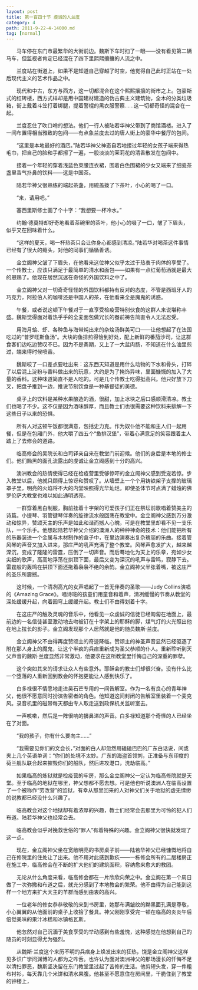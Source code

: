 ```yaml
---
layout: post
title: 第一百四十节 虔诚的人兰度
category: 4
path: 2011-9-22-4-14000.md
tag: [normal]
---
```


　　马车停在东门市最繁华的大街前边。魏斯下车时扫了一眼——没有看见第二辆马车，但监视者肯定已经混在了四下里熙熙攘攘的人流之中。

　　兰度站在街道上，如果不是知道自己穿越了时空，他觉得自己此时正站在一处后现代主义的艺术作品之中。

　　现代和中古，东方与西方，这一切都混合在这个熙熙攘攘的街市之上。包豪斯式的红砖楼，西方式样却是用中国建材建造的伪古典主义建筑物，全木的分类垃圾箱，街上戴着斗笠打着绑腿，提着警棍的黑衣服警察……这一切都奇怪的混合在一起。

　　兰度忍住了吹口哨的想法。他们一行人被陆若华神父带到了商馆酒楼。进入了一间布置得相当雅致的包间——有点象兰度去过的唐人街上的豪华中餐厅的包间。

　　“这里是本地最好的酒店。”陆若华神父神态自若地接过年轻的女孩子端来得热毛巾，把自己的脸和手都擦了一遍，一股淡淡的茉莉花的清香散发在包间中。

　　接着一个年轻的穿着浅蓝色束腰连衣裙，围着白色围裙的少女又端来了细瓷茶盏里香气扑鼻的饮料——这是中国茶。

　　陆若华神父很熟练的端起茶盏，用碗盖拨了下茶叶，小心的喝了一口。

　　“来，请用吧。”

　　塞西里斯修士画了个十字：“我想要一杯冷水。”

　　约翰·德莫特却好奇地看着茶碗里的茶叶，他小心的啜了一口，皱了下眉头，似乎又在回味着什么。

　　“这样的夏天，喝一杯热茶只会让你身心都感到清凉。”陆若华对喝茶这件事情已经有了很大的瘾头，对他的同事们循循善诱。

　　金立阁神父皱了下眉头，在他看来这位神父似乎太过于热衷于肉体的享受了。一个传教士，应该只满足于最简单的清水和面包——如果有一点红葡萄酒就是最大的恩赐了。他现在居然沉迷在奇怪的外国饮料之中了。

　　金立阁神父对一切奇奇怪怪的外国饮料都持有反对的态度，不管是西班牙人的巧克力，阿拉伯人的咖啡还是中国人的茶，在他看来全是魔鬼的诱惑。

　　午餐，或者说这顿下午餐对于一直享受检疫营特别伙食的这群人来说堪称丰盛。魏斯觉得面对着热乎乎的全麦面包做冗长的餐前祷告简直令人无法忍受。

　　用海月蛤、虾、各种鱼与海带炖出来的杂烩汤鲜美可口——让他想起了在法国吃过的“普罗旺斯鱼汤”。大块的鱼排煎得恰到好处，配上新鲜的番茄沙司，让这群食客们边吃边赞叹不已。因为不是斋期，又上了一大盆肉肠，不知道在什么油里煎过，端来得时候喷香。

　　魏斯咬了一口差点要吐出来：这东西天知道是用什么动物的下水和骨头，打碎了以后混上淀粉与香料做出来的玩意，大约是为了掩饰异味，里面慷慨的加入了大量的香料。这种味道简直不是人吃的。可是几个传教士吃得挺高兴。他只好放下刀叉，把盘子推到一边，推说节制饮食是一种基督徒的美德。

　　桌子上的饮料是某种水果酿造的酒，很甜，加上冰块之后口感顺滑清凉。教士们也喝了不少。这不仅是因为酒味醇厚，而且教士们也很需要这种饮料来排解一下这些日子以来的恐惧。

　　所有人对这顿午饭都很满意，包括史力克。作为奴仆他不能和主人们一起用餐，但是在包厢门外，他大嚼了四五个“鱼排汉堡”，带着心满意足的笑容跟着主人踏上了去修会的道路。

　　临高修会的吴院长和白司铎亲自来在教堂门前迎候。他们的身后是本地的修士们。他们黝黑的面孔流露出的虔诚让金立阁感到十分的高兴。

　　澳洲教会的热情使得已经在检疫营里受够惊吓的金立阁神父感到受宠若惊。步入教堂以后，他就只顾得上惊讶和赞叹了。从墙壁上一个个用铸铁架子支撑的玻璃罩子里，明亮的火焰将不大的内堂映照得光华灿烂。即使圣体节时点满了蜡烛的佛罗伦萨大教堂也难以如此通明透亮。

　　一群穿着黑白制服，胸前挂着十字架的可爱孩子们正在祭坛前歌唱着赞美主的诗篇。小提琴、羽管键琴伴奏的旋律流水般回荡在教堂中。金立阁神父感到万分激动和惊异，赞颂天主的乐声是如此和谐而撼人心魄，可是在教堂里却看不见一支乐队，一个乐手。他想起陆若华神父介绍的澳洲人的种种神奇的技术：他们能把所有的乐器装进一个金属与木材制作的盒子中，在里边演奏出复杂瑰丽的乐曲。接着管风琴的声音又加入进来，那庄严的吼声充满了整个教堂。风琴声愈发扩大，越来越深沉，变成了隆隆的雷霆，压倒了一切声音。而后蓦地化为天上的乐章，宛如少女尖细的歌声，高高地浮荡在拱顶下面，最后又变为深沉的吼声与雷鸣，寂静下去。雷霆般的轰鸣在拱顶下面还拖着袅袅不绝的余韵。金立阁神父半张着嘴，被这庄严的圣乐所震撼。

　　这时候，一个清冽高亢的女声唱起了一首无伴奏的圣歌——Judy Collins演唱的《Amazing Grace》。唱诗班的孩童们用童音和着声，清冽缓慢的节奏从教堂的深处缓缓升起，向着园穹上缓缓升起。教士们不由得划着十字。

　　在这庄严的触及灵魂的音乐中，他看见一众虔诚的信徒已经匍匐在地面上，最前边的一名信徒甚至激动地去吻被钉在十字架上的耶稣的脚，煤气灯的火光照出他在地上拉长的影子。金立阁发现那个人居然就是他的随员魏斯·兰度。

　　金立阁神父不由得再度赞颂主的奇迹降临。赞颂主的神圣声音显然已经驱逐了附在那人身上的魔鬼，让这个半疯的兵痞重新成为圣父恭顺的仆人。重新聆听到天父声音的魏斯·兰度显然非常激动，他要求在这所教堂里忏悔自己的深重的罪孽。

　　这个突如其来的请求让众人有些意外。耶稣会的教士们却很兴奋。没有什么比一个堕落的人重新回到教会的怀抱更能让人感到快乐了。

　　白多禄很不情愿地走进吴石芒专用的一间告解室。作为一名有良心的青年神父，他很不愿意同时扮演告密者的角色。他知道这间封闭的告解室里装着一个麦克风。录音机里的磁带每天都由专人取走送到政保机关监听室去。

　　一声咳嗽，然后是一阵很响的擤鼻涕的声音。白多禄知道那个奇怪的人已经坐在了对面。

　　“我的孩子，你有什么要向主……”

　　“我需要见你们的文会长，”对面的白人却忽然用磕磕巴巴的广东白话说，间或夹上几个英语单词：“你们的处境不太妙。广东的海盗首领刘，正准备与东印度的荷兰舰队联合起来摧毁你们的船队，然后进攻港口，洗劫临高。”

　　如果临高的炼狱就是检疫营的牢房，那么金立阁神父一定认为临高修院就是天堂。至于临高的地狱在哪里，神父想都不愿去想。可是他也听说澳洲人在临高设置了一个被称作“劳改营”的监狱，有幸从那里回来的人对神父们关于地狱的虚无缥缈的说教都已经没什么兴趣了。

　　临高教会对这个地狱却有着浓厚的兴趣，教士们经常会去那里为可怜的犯人们布道。陆若华神父也经常会去。

　　临高教会似乎对挽救世俗的“罪人”有着特殊的兴趣。金立阁神父很快就发现了这一点。

　　现在，金立阁神父坐在宽敞明亮的书房桌子前——陆若华神父已经慷慨地将自己在修院里的住处让了出来。他不用对此感到歉疚——一栋修会所有的二层楼房正在施工中，临高修会在不断的扩大他们的建筑面积，容纳愈来愈大的教团。

　　无论从什么角度来看，临高修会都在一片欣欣向荣之中。金立阁在第一个周日做了一次弥撒和布道之后，就充分感到了本地教会的繁荣。他不由得为自己能到这样一个地方来扩大天主的羊群而感到由衷的高兴。

　　一位老年的修女恭恭敬敬的来到书房里，她那布满皱纹的黝黑面孔满是尊敬，小心翼翼的从他面前的桌子上收拾了餐具。神父刚刚享受完一顿在临高的炎炎午后倍觉美味的果汁冰糕和冰镇格瓦斯。

　　他忽然对自己沉湎于美食享受的举动感到有些羞愧，这种感觉在他想到自己的随员的时刻显得尤为强烈。

　　从魏斯·兰度这个来历不明的兵痞身上焕发出来的狂热，饶是金立阁神父这样见多识广学问渊博的人都为之咋舌。也许认为面对澳洲神父的那场漫长的忏悔不足以清扫罪恶，魏斯坚决留在东门教堂里过起了苦修的生活。他剪短头发，穿一件粗布衬衫，每天靠几个米饼和清水果腹。他甚至不愿意住在房间里，干脆住到了教堂的钟楼上，
